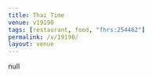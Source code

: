 ```yaml
---
title: Thai Time
venue: v19190
tags: [restaurant, food, "fhrs:254462"]
permalink: /v/19190/
layout: venue
---
```

null